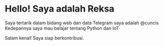 # Hello! Saya adalah Reksa 

Saya tertarik dalam bidang web dan data
Telegram saya adalah @cuncis 
Kedepannya saya mau belajar tentang Python dan IoT 

Salam kenal! Saya siap berkontribusi.
